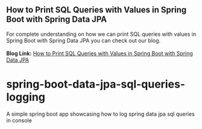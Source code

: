 ## How to Print SQL Queries with Values in Spring Boot with Spring Data JPA
For complete understanding on how we can print SQL queries with values in Spring Boot with Spring Data JPA you can check out our blog.
<br/><br/>**Blog Link:** [How to Print SQL Queries with Values in Spring Boot with Spring Data JPA](https://bootcamptoprod.com/spring-boot-data-jpa-print-sql-queries/)
<br/>

# spring-boot-data-jpa-sql-queries-logging
A simple spring boot app showcasing how to log spring data jpa sql queries in console
